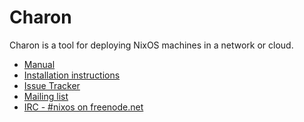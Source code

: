 Charon
====

Charon is a tool for deploying NixOS machines in a network or cloud.

* [Manual](http://hydra.nixos.org/job/charon/master/build/latest/download/2/charon/manual.html)
* [Installation instructions](http://hydra.nixos.org/job/charon/master/build/latest/download/2/charon/manual.html#chap-installation)
* [Issue Tracker](https://github.com/NixOS/charon/issues)
* [Mailing list](http://lists.science.uu.nl/mailman/listinfo/nix-dev)
* [IRC - #nixos on freenode.net](irc://irc.freenode.net/#nixos)
